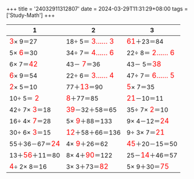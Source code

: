 +++ 
title = '24032911312807' 
date = 2024-03-29T11:31:29+08:00 
tags = ['Study-Math'] 
+++ 

1 | 2 | 3 
-- | -- | -- 
<font color=red size=4> 3</font>× 9＝27 | 18÷ 5＝<font color=red size=4> 3…… 3</font> | <font color=red size=4>61</font>＋23＝84 
 5×<font color=red size=4> 6</font>＝30 | 34÷ 7＝<font color=red size=4> 4…… 6</font> | 22÷ 8＝<font color=red size=4> 2…… 6</font> 
 6× 7＝<font color=red size=4>42</font> | 43－<font color=red size=4> 7</font>＝36 | 43－ 5＝<font color=red size=4>38</font> 
<font color=red size=4> 6</font>× 9＝54 | 22÷ 6＝<font color=red size=4> 3…… 4</font> | 47÷ 7＝<font color=red size=4> 6…… 5</font> 
<font color=red size=4> 2</font>× 5＝10 | 77＋<font color=red size=4>13</font>＝90 | <font color=red size=4> 5</font>× 7＝35 
10÷ 5＝<font color=red size=4> 2</font> | <font color=red size=4> 8</font>＋77＝85 | <font color=red size=4>21</font>－10＝11 
42÷ 7×<font color=red size=4> 3</font>＝18 | <font color=red size=4>39</font>－32＋58＝65 | 35÷ 7×<font color=red size=4> 2</font>＝10 
16÷ 4×<font color=red size=4> 7</font>＝28 |  5×<font color=red size=4> 9</font>＋88＝133 |  9× 4－12＝<font color=red size=4>24</font> 
30÷ 6×<font color=red size=4> 3</font>＝15 | <font color=red size=4>12</font>＋58＋66＝136 |  9÷ 3× 7＝<font color=red size=4>21</font> 
55＋36－67＝<font color=red size=4>24</font> |  4×<font color=red size=4> 9</font>＋26＝62 | <font color=red size=4>45</font>＋20－15＝50 
13＋<font color=red size=4>56</font>＋11＝80 |  8× 4＋<font color=red size=4>90</font>＝122 | 25－<font color=red size=4>14</font>＋46＝57 
<font color=red size=4> 4</font>÷ 2× 8＝16 |  3× 3＋73＝<font color=red size=4>82</font> |  5× 9＋30＝<font color=red size=4>75</font> 

